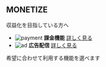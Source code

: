 ## MONETIZE
収益化を目指している方へ

- ![payment](../../../img/page/ChannelRequest/monetize_payment.png)
  **課金機能**
  <a target="_blank" href="#">詳しく見る</a>
- ![ad](../../../img/page/ChannelRequest/monetize_ad.png)
  **広告配信**
  <a target="_blank" href="#">詳しく見る</a>

希望に合わせて利用する機能を選べます
